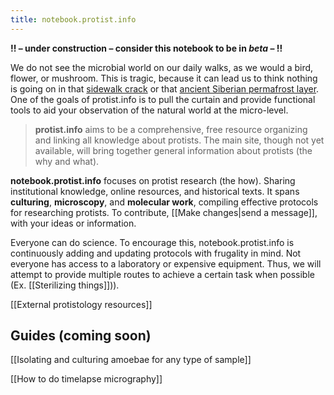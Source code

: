 ```yaml
---
title: notebook.protist.info
---
```

**!! – under construction – consider this notebook to be in *beta* – !!**

We do not see the microbial world on our daily walks, as we would a bird, flower, or mushroom. This is tragic, because it can lead us to think nothing is going on in that [sidewalk crack]([https://doi.org/10.1111/jeu.13020](https://doi.org/10.1111/jeu.13020)) or that [ancient Siberian permafrost layer](https://phys.org/news/2023-03-ancient-dormant-viruses-permafrost-revived.html). One of the goals of protist.info is to pull the curtain and provide functional tools to aid your observation of the natural world at the micro-level.

>**protist.info** aims to be a comprehensive, free resource organizing and linking all knowledge about protists. The main site, though not yet available, will bring together general information about protists (the why and what).

**notebook.protist.info** focuses on protist research (the how). Sharing institutional knowledge, online resources, and historical texts. It spans **culturing**, **microscopy**, and **molecular work**, compiling effective protocols for researching protists. To contribute, [[Make changes|send a message]], with your ideas or information. 

Everyone can do science. To encourage this, notebook.protist.info is continuously adding and updating protocols with frugality in mind. Not everyone has access to a laboratory or expensive equipment. Thus, we will attempt to provide multiple routes to achieve a certain task when possible (Ex. [[Sterilizing things]])).

[[External protistology resources]]

## Guides (coming soon)

[[Isolating and culturing amoebae for any type of sample]]

[[How to do timelapse micrography]]
<!--
**Guides**

*Guides join multiple protocols together to show what is possible*

Isolating and culturing amoebae for beginners

How to do timelapse micrography

Working with dung-dwelling protists

Make Your Own Van Leeuwenhoek Microscope (Keeling)

**Philosophies**

What are saltwater, freshwater, and terrestrial protists? And how does the knowledge of their environment help you in culturing and researching them?

Thinking on the micro-level

Linking to the best instead of creating new. If I can't write anything better, I will provide the resource here or link to it.

Provide “substitutions” or alternatives to lab gear with gear you can find in a house or local grocery store.

There are more than one way to do something. So I will compile multiple ways here.
-->